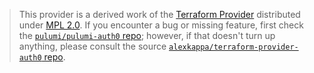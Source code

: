 > This provider is a derived work of the [Terraform Provider](https://github.com/alexkappa/terraform-provider-auth0)
> distributed under [MPL 2.0](https://www.mozilla.org/en-US/MPL/2.0/). If you encounter a bug or missing feature,
> first check the [`pulumi/pulumi-auth0` repo](https://github.com/pulumi/pulumi-auth0/issues); however, if that doesn't turn up anything,
> please consult the source [`alexkappa/terraform-provider-auth0` repo](https://github.com/alexkappa/terraform-provider-auth0/issues).

